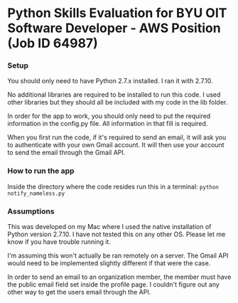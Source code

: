 # Python Skills Evaluation for BYU OIT Software Developer - AWS Position (Job ID 64987)

### Setup
You should only need to have Python 2.7.x installed. I ran it with 2.7.10.

No additional libraries are required to be installed to run this code. I used other libraries but they should all be included with my code in the lib folder.

In order for the app to work, you should only need to put the required information in the config.py file. All information in that fill is required.

When you first run the code, if it's required to send an email, it will ask you to authenticate with your own Gmail account. It will then use your account to send the email through the Gmail API.

### How to run the app
Inside the directory where the code resides run this in a terminal:
`python notify_nameless.py`

### Assumptions
This was developed on my Mac where I used the native installation of Python version 2.7.10. I have not tested this on any other OS. Please let me know if you have trouble running it.

I'm assuming this won't actually be ran remotely on a server. The Gmail API would need to be implemented slightly different if that were the case.

In order to send an email to an organization member, the member must have the public email field set inside the profile page. I couldn't figure out any other way to get the users email through the API.

